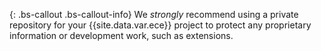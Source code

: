 {: .bs-callout .bs-callout-info}
We _strongly_ recommend using a private repository for your {{site.data.var.ece}} project to protect any proprietary information or development work, such as extensions.